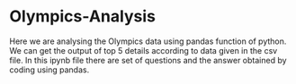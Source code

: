 # Olympics-Analysis
Here we are analysing the Olympics data using pandas function of python. We can get the output of top 5 details according to data given in the csv file. In this ipynb file there are set of questions and the answer obtained by coding using pandas.
